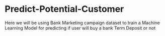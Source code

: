 # Predict-Potential-Customer
Here we will be using Bank Marketing campaign dataset to train a Machine Learning Model for predicting if user will buy a bank Term Deposit or not
